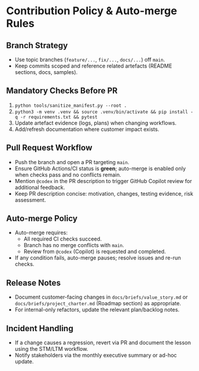 # Contribution Policy & Auto-merge Rules

## Branch Strategy
- Use topic branches (`feature/...`, `fix/...`, `docs/...`) off `main`.
- Keep commits scoped and reference related artefacts (README sections, docs, samples).

## Mandatory Checks Before PR
1. `python tools/sanitize_manifest.py --root .`
2. `python3 -m venv .venv && source .venv/bin/activate && pip install -q -r requirements.txt && pytest`
3. Update artefact evidence (logs, plans) when changing workflows.
4. Add/refresh documentation where customer impact exists.

## Pull Request Workflow
- Push the branch and open a PR targeting `main`.
- Ensure GitHub Actions/CI status is **green**; auto-merge is enabled only when checks pass and no conflicts remain.
- Mention `@codex` in the PR description to trigger GitHub Copilot review for additional feedback.
- Keep PR description concise: motivation, changes, testing evidence, risk assessment.

## Auto-merge Policy
- Auto-merge requires:
  - All required CI checks succeed.
  - Branch has no merge conflicts with `main`.
  - Review from `@codex` (Copilot) is requested and completed.
- If any condition fails, auto-merge pauses; resolve issues and re-run checks.

## Release Notes
- Document customer-facing changes in `docs/briefs/value_story.md` or `docs/briefs/project_charter.md` (Roadmap section) as appropriate.
- For internal-only refactors, update the relevant plan/backlog notes.

## Incident Handling
- If a change causes a regression, revert via PR and document the lesson using the STM/LTM workflow.
- Notify stakeholders via the monthly executive summary or ad-hoc update.
